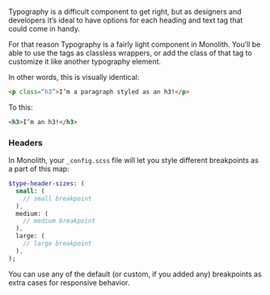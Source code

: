 Typography is a difficult component to get right, but as designers and developers it’s ideal to have options for each heading and text tag that could come in handy.

For that reason Typography is a fairly light component in Monolith. You’ll be able to use the tags as classless wrappers, or add the class of that tag to customize it like another typography element.

In other words, this is visually identical:

```html
<p class=“h3”>I’m a paragraph styled as an h3!</p>
```

To this:

```html
<h3>I’m an h3!</h3>
```

### Headers

In Monolith, your `_config.scss` file will let you style different breakpoints as a part of this map:

```sass
$type-header-sizes: (
  small: (
    // small breakpoint
  ),
  medium: (
    // medium breakpoint
  ),
  large: (
    // large breakpoint
  ),
);
```

You can use any of the default (or custom, if you added any) breakpoints as extra cases for responsive behavior. 
